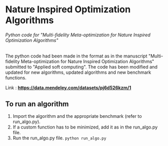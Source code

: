 # Nature Inspired Optimization Algorithms

###### Python code for "Multi-fidelity Meta-optimization for Nature Inspired Optimization Algorithms"

The python code had been made in the format as in the manuscript "Multi-fidelity Meta-optimization for Nature Inspired Optimization Algorithms" submitted to "Applied soft computing".
The code has been modified and updated for new algorithms, updated algorithms and new benchmark functions.

Link : **https://data.mendeley.com/datasets/pj6d526kzm/1**

## To run an algorithm
1. Import the algorithm and the appropriate benchmark (refer to run_algo.py).
2. If a custom function has to be minimized, add it as in the run_algo.py file.
3. Run the run_algo.py file.
```python run_algo.py```
